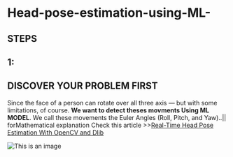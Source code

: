# Head-pose-estimation-using-ML-
## STEPS
## 1: 
## **DISCOVER YOUR PROBLEM FIRST**

Since the face of a person can rotate over all three axis — but with some limitations, of course.  **We want to detect theses movments Using ML MODEL**. We call these movements the Euler Angles (Roll, Pitch, and Yaw)..|| forMathematical explanation Check this article >>[Real-Time Head Pose Estimation With OpenCV and Dlib](https://medium.com/analytics-vidhya/real-time-head-pose-estimation-with-opencv-and-dlib-e8dc10d62078)

![This is an image](https://drive.google.com/file/d/1TjzlifOJlXmq4xZPJPr69aIIfI8i2ZtQ/view?usp=sharing)

